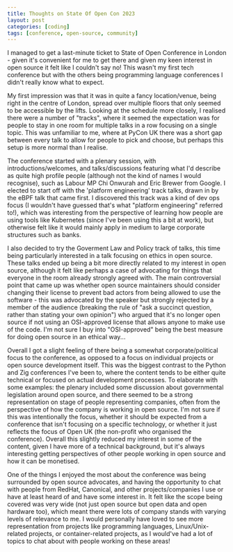 ```yaml
---
title: Thoughts on State Of Open Con 2023
layout: post
categories: [coding]
tags: [conference, open-source, community]
---
```


I managed to get a last-minute ticket to State of Open Conference in London - given it's convenient for me to get there and given my keen interest in open source it felt like I couldn't say no! This wasn't my first tech conference but with the others being programming language conferences I didn't really know what to expect.

My first impression was that it was in quite a fancy location/venue, being right in the centre of London, spread over multiple floors that only seemed to be accessible by the lifts.
Looking at the schedule more closely, I realised there were a number of "tracks", where it seemed the expectation was for people to stay in one room for multiple talks in a row focusing on a single topic.
This was unfamiliar to me, where at PyCon UK there was a short gap between every talk to allow for people to pick and choose, but perhaps this setup is more normal than I realise.

The conference started with a plenary session, with introductions/welcomes, and talks/discussions featuring what I'd describe as quite high profile people (although not the kind of names I would recognise), such as Labour MP Chi Onwurah and Eric Brewer from Google.
I elected to start off with the 'platform engineering' track talks, drawn in by the eBPF talk that came first.
I discovered this track was a kind of dev ops focus (I wouldn't have guessed that's what "platform engineering" referred to!), which was interesting from the perspective of learning how people are using tools like Kubernetes (since I've been using this a bit at work), but otherwise felt like it would mainly apply in medium to large corporate structures such as banks.

I also decided to try the Goverment Law and Policy track of talks, this time being particularly interested in a talk focusing on ethics in open source.
These talks ended up being a bit more directly related to my interest in open source, although it felt like perhaps a case of advocating for things that everyone in the room already strongly agreed with.
The main controversial point that came up was whether open source maintainers should consider changing their license to prevent bad actors from being allowed to use the software - this was advocated by the speaker but strongly rejected by a member of the audience (breaking the rule of "ask a succinct question, rather than stating your own opinion") who argued that it's no longer open source if not using an OSI-approved license that allows anyone to make use of the code.
I'm not sure I buy into "OSI-approved" being the best measure for doing open source in an ethical way...

Overall I got a slight feeling of there being a somewhat corporate/political focus to the conference, as opposed to a focus on individual projects or open source development itself.
This was the biggest contrast to the Python and Zig conferences I've been to, where the content tends to be either quite technical or focused on actual development processes.
To elaborate with some examples: the plenary included some discussion about governmental legislation around open source, and there seemed to be a strong representation on stage of people representing companies, often from the perspective of how the company is working in open source.
I'm not sure if this was intentionally the focus, whether it should be expected from a conference that isn't focusing on a specific technology, or whether it just reflects the focus of Open UK (the non-profit who organised the conference).
Overall this slightly reduced my interest in some of the content, given I have more of a technical background, but it's always interesting getting perspectives of other people working in open source and how it can be monetised.

One of the things I enjoyed the most about the conference was being surrounded by open source advocates, and having the opportunity to chat with people from RedHat, Canonical, and other projects/companies I use or have at least heard of and have some interest in.
It felt like the scope being covered was very wide (not just open source but open data and open hardware too), which meant there were lots of company stands with varying levels of relevance to me.
I would personally have loved to see more representation from projects like programming languages, Linux/Unix-related projects, or container-related projects, as I would've had a lot of topics to chat about with people working on these areas!
